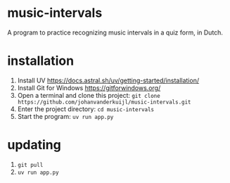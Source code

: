 # music-intervals
A program to practice recognizing music intervals in a quiz form, in Dutch.

# installation
1. Install UV https://docs.astral.sh/uv/getting-started/installation/
2. Install Git for Windows https://gitforwindows.org/
3. Open a terminal and clone this project: `git clone https://github.com/johanvanderkuijl/music-intervals.git`
4. Enter the project directory: `cd music-intervals`
5. Start the program: `uv run app.py`

# updating
1. `git pull`
2. `uv run app.py`
